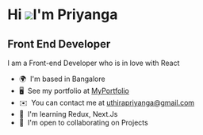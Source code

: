 Hi ![](https://user-images.githubusercontent.com/18350557/176309783-0785949b-9127-417c-8b55-ab5a4333674e.gif)I'm Priyanga
================================================================================================================================

Front End Developer
-------------------

I am a Front-end Developer who is in love with React

*   🌍  I'm based in Bangalore
*   🖥️  See my portfolio at [MyPortfolio](http://new-portfolio-bay.vercel.app/)
*   ✉️  You can contact me at [uthirapriyanga@gmail.com](mailto:uthirapriyanga@gmail.com)
*   🧠  I'm learning Redux, Next.Js
*   🤝  I'm open to collaborating on Projects


